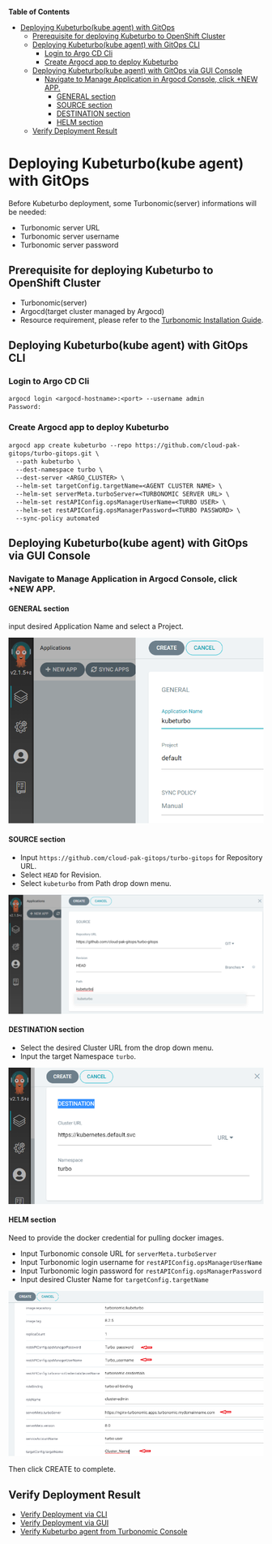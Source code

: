 <!-- START doctoc generated TOC please keep comment here to allow auto update -->
<!-- DON'T EDIT THIS SECTION, INSTEAD RE-RUN doctoc TO UPDATE -->
**Table of Contents**  

- [Deploying Kubeturbo(kube agent) with GitOps](#deploying-kubeturbokube-agent-with-gitops)
  - [Prerequisite for deploying Kubeturbo to OpenShift Cluster](#prerequisite-for-deploying-kubeturbo-to-openshift-cluster)
  - [Deploying Kubeturbo(kube agent) with GitOps CLI](#deploying-kubeturbokube-agent-with-gitops-cli)
    - [Login to Argo CD Cli](#login-to-argo-cd-cli)
    - [Create Argocd app to deploy Kubeturbo](#create-argocd-app-to-deploy-kubeturbo)
  - [Deploying Kubeturbo(kube agent) with GitOps via GUI Console](#deploying-kubeturbokube-agent-with-gitops-via-gui-console)
    - [Navigate to Manage Application in Argocd Console, click +NEW APP.](#navigate-to-manage-application-in-argocd-console-click-new-app)
      - [GENERAL section](#general-section)
      - [SOURCE section](#source-section)
      - [DESTINATION section](#destination-section)
      - [HELM section](#helm-section)
  - [Verify Deployment Result](#verify-deployment-result)

<!-- END doctoc generated TOC please keep comment here to allow auto update -->

# Deploying Kubeturbo(kube agent) with GitOps

Before Kubeturbo deployment, some Turbonomic(server) informations will be needed:  
- Turbonomic server URL
- Turbonomic server username
- Turbonomic server password

## Prerequisite for deploying Kubeturbo to OpenShift Cluster
- Turbonomic(server)
- Argocd(target cluster managed by Argocd)
- Resource requirement, please refer to the [Turbonomic Installation Guide](https://docs.turbonomic.com/docApp/doc/index.html?config=Install_Pnt#!/Latest_Install/_INSTALL_Topics_XL/TOPIC_Minimum_Requirements_XL.xml).

## Deploying Kubeturbo(kube agent) with GitOps CLI

### Login to Argo CD Cli
```shell
argocd login <argocd-hostname>:<port> --username admin
Password:
```

### Create Argocd app to deploy Kubeturbo
```shell
argocd app create kubeturbo --repo https://github.com/cloud-pak-gitops/turbo-gitops.git \
  --path kubeturbo \
  --dest-namespace turbo \
  --dest-server <ARGO_CLUSTER> \
  --helm-set targetConfig.targetName=<AGENT CLUSTER NAME> \
  --helm-set serverMeta.turboServer=<TURBONOMIC SERVER URL> \
  --helm-set restAPIConfig.opsManagerUserName=<TURBO USER> \
  --helm-set restAPIConfig.opsManagerPassword=<TURBO PASSWORD> \
  --sync-policy automated
```

## Deploying Kubeturbo(kube agent) with GitOps via GUI Console

### Navigate to Manage Application in Argocd Console, click +NEW APP.

#### GENERAL section
input desired Application Name and select a Project.  

![new-app-general.png](images/kt-new-app-general.png)

#### SOURCE section
- Input `https://github.com/cloud-pak-gitops/turbo-gitops` for Repository URL.  
- Select `HEAD` for Revision.  
- Select `kubeturbo` from Path drop down menu.  

![new-app-source](images/kt-new-app-source.png)

#### DESTINATION section
- Select the desired Cluster URL from the drop down menu.  
- Input the target Namespace `turbo`.  

![new-app-destination](images/kt-new-app-destination.png)

#### HELM section
Need to provide the docker credential for pulling docker images.  
- Input Turbonomic console URL for `serverMeta.turboServer`    
- Input Turbonomic login username for `restAPIConfig.opsManagerUserName`    
- Input Turbonomic login password for `restAPIConfig.opsManagerPassword`   
- Input desired Cluster Name for `targetConfig.targetName`  

![new-app-helm](images/kt-new-app-helm.png)  
    
Then click CREATE to complete.

## Verify Deployment Result
- [Verify Deployment via CLI](Gitops-verify-deployment.md#verify-deployment-via-cli)
- [Verify Deployment via GUI](Gitops-verify-deployment.md#verify-deployment-via-gui)
- [Verify Kubeturbo agent from Turbonomic Console](Gitops-verify-kubeturbo.md)
